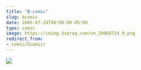 ```yaml
---
title: "B-comic"
slug: bcomic
date: 2006-07-24T00:00:00-05:00
type: comic
image: https://cmimg.dxprog.com/cm_20060724_0.png
redirect_from:
- comic/bcomic/
---
```

[![](https://cmimg.dxprog.com/cm_20060724_0.png)](https://cmimg.dxprog.com/cm_20060724_0.png)



